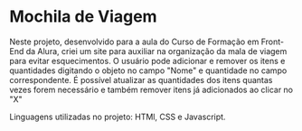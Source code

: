 # Mochila de Viagem

Neste projeto, desenvolvido para a aula do Curso de Formação em Front-End da Alura, criei um site para auxiliar na organização da mala de viagem para evitar esquecimentos.
O usuário pode adicionar e remover os itens e quantidades digitando o objeto no campo "Nome" e quantidade no campo correspondente.
É possível atualizar as quantidades dos itens quantas vezes forem necessário e também remover itens já adicionados ao clicar no "X"

Linguagens utilizadas no projeto: HTMl, CSS e Javascript.